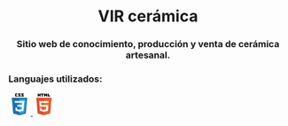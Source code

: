 <h1 align="center">VIR cerámica</h1>
<h3 align="center">Sitio web de conocimiento, producción y venta de cerámica artesanal.</h3>

<p align="left">
</p>

<h3 align="left">Languajes utilizados:</h3>
<p align="left"> <a href="https://www.w3schools.com/css/" target="_blank" rel="noreferrer"> <img src="https://raw.githubusercontent.com/devicons/devicon/master/icons/css3/css3-original-wordmark.svg" alt="css3" width="40" height="40"/> </a> <a href="https://www.w3.org/html/" target="_blank" rel="noreferrer"> <img src="https://raw.githubusercontent.com/devicons/devicon/master/icons/html5/html5-original-wordmark.svg" alt="html5" width="40" height="40"/> </a> </p>

